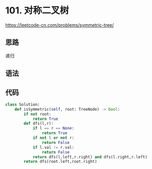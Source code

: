 # 101. 对称二叉树
https://leetcode-cn.com/problems/symmetric-tree/
## 思路
递归
## 语法

## 代码
```python
class Solution:
    def isSymmetric(self, root: TreeNode) -> bool:
        if not root:
            return True
        def dfs(l,r):
            if l == r == None:
                return True
            if not l or not r:
                return False
            if l.val != r.val:
                return False
            return dfs(l.left,r.right) and dfs(l.right,r.left)
        return dfs(root.left,root.right)
```